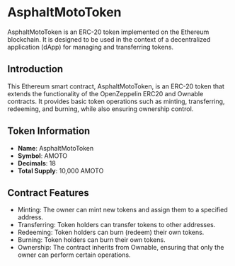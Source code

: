 # AsphaltMotoToken

AsphaltMotoToken is an ERC-20 token implemented on the Ethereum blockchain. It is designed to be used in the context of a decentralized application (dApp) for managing and transferring tokens.

## Introduction

This Ethereum smart contract, AsphaltMotoToken, is an ERC-20 token that extends the functionality of the OpenZeppelin ERC20 and Ownable contracts. It provides basic token operations such as minting, transferring, redeeming, and burning, while also ensuring ownership control.

## Token Information

- **Name**: AsphaltMotoToken
- **Symbol**: AMOTO
- **Decimals**: 18
- **Total Supply**: 10,000 AMOTO

## Contract Features

- Minting: The owner can mint new tokens and assign them to a specified address.
- Transferring: Token holders can transfer tokens to other addresses.
- Redeeming: Token holders can burn (redeem) their own tokens.
- Burning: Token holders can burn their own tokens.
- Ownership: The contract inherits from Ownable, ensuring that only the owner can perform certain operations.
